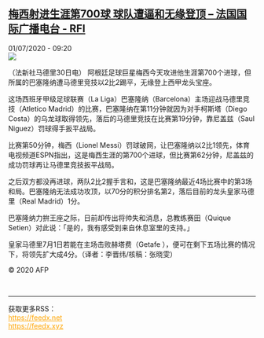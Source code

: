 <!--1593593736000-->
[梅西射进生涯第700球 球队遭逼和无缘登顶 – 法国国际广播电台 - RFI](http://www.rfi.fr//cn/contenu/20200701-%E6%A2%85%E8%A5%BF%E5%B0%84%E8%BF%9B%E7%94%9F%E6%B6%AF%E7%AC%AC700%E7%90%83-%E7%90%83%E9%98%9F%E9%81%AD%E9%80%BC%E5%92%8C%E6%97%A0%E7%BC%98%E7%99%BB%E9%A1%B6)
------

<div>01/07/2020 - 09:20</div><img src="https://s.rfi.fr/media/display/1bde0da0-bb6f-11ea-811f-005056a98db9/w:310/p:16x9/spo0002b.200701152002.jpg"><div class="t-content__body u-clearfix"><div class="m-interstitial"></div><p>（法新社马德里30日电）    阿根廷足球巨星梅西今天攻进他生涯第700个进球，但所属的巴塞隆纳遭马德里竞技以2比2踢平，无缘登上西甲龙头宝座。</p><p>    这场西班牙甲级足球联赛（La Liga）巴塞隆纳（Barcelona）主场迎战马德里竞技（Atletico Madrid）的比赛，巴塞隆纳在第11分钟就因为对手柯斯塔（Diego Costa）的乌龙球取得领先，落后的马德里竞技在比赛第19分钟，靠尼盖兹（Saul Niguez）罚球得手扳平战局。</p><p>    比赛第50分钟，梅西（Lionel Messi）罚球破网，让巴塞隆纳以2比1领先，体育电视频道ESPN指出，这是梅西生涯的第700个进球，但比赛第62分钟，尼盖兹的成功罚球再让马德里竞技扳平战局。</p><p>    之后双方都没再进球，两队2比2握手言和，这是巴塞隆纳最近4场比赛中的第3场和局。巴塞隆纳无法成功攻顶，以70分的积分排名第2，落后目前的龙头皇家马德里（Real Madrid）1分。</p><p>    巴塞隆纳力拚王座之际，日前却传出将帅失和消息，总教练赛田（Quique Setien）对此说：「是的，我有感受到来自休息室里的支持。」</p><p>    皇家马德里7月1日若能在主场击败赫塔费（Getafe ），便可在剩下五场比赛的情况下，将领先扩大成4分。（译者：李晋纬/核稿：张晓雯）</p><p class="t-copyright">© 2020 AFP</p>        </div><br><hr><div>获取更多RSS：<br><a href="https://feedx.net" style="color:orange" target="_blank">https://feedx.net</a> <br><a href="https://feedx.xyz" style="color:orange" target="_blank">https://feedx.xyz</a><br></div>
